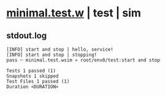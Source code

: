 # [minimal.test.w](../../../../../../examples/tests/sdk_tests/service/minimal.test.w) | test | sim

## stdout.log
```log
[INFO] start and stop | hello, service!
[INFO] start and stop | stopping!
pass ─ minimal.test.wsim » root/env0/test:start and stop

Tests 1 passed (1)
Snapshots 1 skipped
Test Files 1 passed (1)
Duration <DURATION>
```

